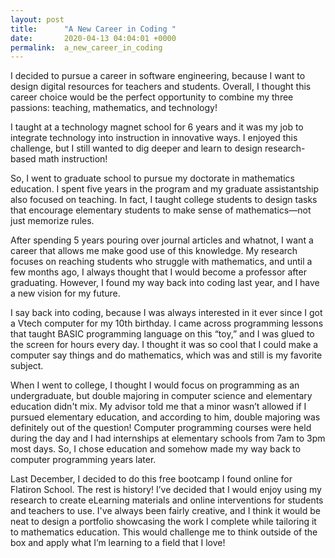 ```yaml
---
layout: post
title:      "A New Career in Coding "
date:       2020-04-13 04:04:01 +0000
permalink:  a_new_career_in_coding
---
```


I decided to pursue a career in software engineering, because I want to design digital resources for teachers and students. Overall, I thought this career choice would be the perfect opportunity to combine my three passions: teaching, mathematics, and technology! 

I taught at a technology magnet school for 6 years and it was my job to integrate technology into instruction in innovative ways. I enjoyed this challenge, but I still wanted to dig deeper and learn to design research-based math instruction! 

So, I went to graduate school to pursue my doctorate in mathematics education. I spent five years in the program and my graduate assistantship also focused on teaching. In fact, I taught college students to design tasks that encourage elementary students to make sense of mathematics—not just memorize rules. 

After spending 5 years pouring over journal articles and whatnot, I want a career that allows me make good use of this knowledge. My research focuses on reaching students who struggle with mathematics, and until a few months ago, I always thought that I would become a professor after graduating. However, I found my way back into coding last year, and I have a new vision for my future. 

I say back into coding, because I was always interested in it ever since I got a Vtech computer for my 10th birthday. I came across programming lessons that taught BASIC programming language on this “toy,” and I was glued to the screen for hours every day. I thought it was so cool that I could make a computer say things and do mathematics, which was and still is my favorite subject. 

When I went to college, I thought I would focus on programming as an undergraduate, but double majoring in computer science and elementary education didn't mix. My advisor told me that a minor wasn’t allowed if I pursued elementary education, and according to him, double majoring was definitely out of the question! Computer programming courses were held during the day and I had internships at elementary schools from 7am to 3pm most days. So, I chose education and somehow made my way back to computer programming years later. 

Last December, I decided to do this free bootcamp I found online for Flatiron School. The rest is history! I’ve decided that I would enjoy using my research to create eLearning materials and online interventions for students and teachers to use. I've always been fairly creative, and I think it would be neat to design a portfolio showcasing the work I complete while tailoring it to mathematics education. This would challenge me to think outside of the box and apply what I’m learning to a field that I love!

